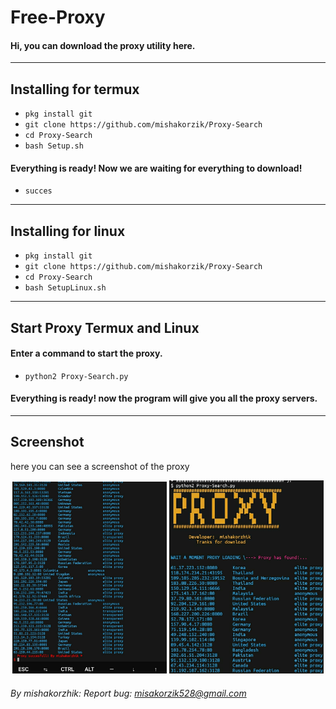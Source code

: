 # Free-Proxy
#### Hi, you can download the proxy utility here.

---
## Installing for termux

* `pkg install git`
* `git clone https://github.com/mishakorzik/Proxy-Search`
* `cd Proxy-Search`
* `bash Setup.sh`

#### Everything is ready! Now we are waiting for everything to download!
 * `succes`

---
## Installing for linux

* `pkg install git`
* `git clone https://github.com/mishakorzik/Proxy-Search` 
* `cd Proxy-Search`
* `bash SetupLinux.sh`

---
## Start Proxy Termux and Linux

#### Enter a command to start the proxy.

* `python2 Proxy-Search.py`

#### Everything is ready!  now the program will give you all the proxy servers.
---
## Screenshot

here you can see a screenshot of the proxy
<br>
<p align="center">
<img width="49.0%" src="IMG_20210510_150717.jpg"/> 
<img width="49.0%" src="IMG_20210510_150700.jpg"/>
</p>

###### By mishakorzhik: Report bug: misakorzik528@gmail.com


